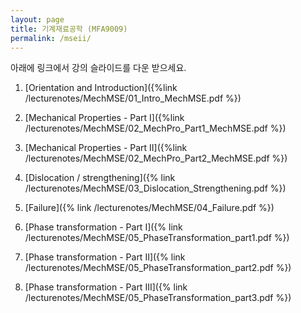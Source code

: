 ```yaml
---
layout: page
title: 기계재료공학 (MFA9009)
permalink: /mseii/
---
```


아래에 링크에서 강의 슬라이드를 다운 받으세요.

1. [Orientation and Introduction]({%link /lecturenotes/MechMSE/01_Intro_MechMSE.pdf %})

2. [Mechanical Properties - Part I]({%link /lecturenotes/MechMSE/02_MechPro_Part1_MechMSE.pdf %})

3. [Mechanical Properties - Part II]({%link /lecturenotes/MechMSE/02_MechPro_Part2_MechMSE.pdf %})

4. [Dislocation / strengthening]({% link /lecturenotes/MechMSE/03_Dislocation_Strengthening.pdf %})

5. [Failure]({% link /lecturenotes/MechMSE/04_Failure.pdf %})

6. [Phase transformation - Part I]({% link /lecturenotes/MechMSE/05_PhaseTransformation_part1.pdf %})

7. [Phase transformation - Part II]({% link /lecturenotes/MechMSE/05_PhaseTransformation_part2.pdf %})

8. [Phase transformation - Part III]({% link /lecturenotes/MechMSE/05_PhaseTransformation_part3.pdf %})

<!--

9. [Properties and applications of metals]({% link /lecturenotes/MechMSE/06_PropsAppsOfMetals.pdf %})

10. [Fabrication]({% link /lecturenotes/MechMSE/07_Fabrication.pdf %})

-->